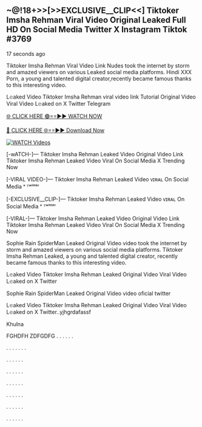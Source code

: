 ## ~@!18+>>[>>EXCLUSIVE__CLIP<<] Tiktoker Imsha Rehman Viral Video Original Leaked Full HD On Social Media Twitter X Instagram Tiktok  #3769

17 seconds ago

Tiktoker Imsha Rehman Viral Video Link Nudes took the internet by storm and amazed viewers on various Leaked social media platforms. Hindi XXX Porn, a young and talented digital creator,recently became famous thanks to this interesting video.

L𝚎aked Video Tiktoker Imsha Rehman viral video link Tutorial Original Video Viral Video L𝚎aked on X Twitter Telegram

[🌐 CLICK HERE 🟢==►► WATCH NOW](https://dekho-ki-hoy-07-2k25.blogspot.com/2025/01/viral-tv.html)

[🔴 CLICK HERE 🌐==►► Download Now](https://dekho-ki-hoy-07-2k25.blogspot.com/2025/01/viral-tv.html)

[![WATCH Videos](https://i.imgur.com/ydURGbz.png)](https://dekho-ki-hoy-07-2k25.blogspot.com/2025/01/viral-tv.html)

[-wATCH-]— Tiktoker Imsha Rehman Leaked Video Original Video Link Tiktoker Imsha Rehman Leaked Video Viral On Social Media X Trending Now

[-VIRAL VIDEO-]— Tiktoker Imsha Rehman Leaked Video ᴠɪʀᴀʟ On Social Media ˣ ᵀʷⁱᵗᵗᵉʳ

[-EXCLUSIVE__CLIP-]— Tiktoker Imsha Rehman Leaked Video ᴠɪʀᴀʟ On Social Media ˣ ᵀʷⁱᵗᵗᵉʳ

[-VIRAL-]— Tiktoker Imsha Rehman Leaked Video Original Video Link Tiktoker Imsha Rehman Leaked Video Viral On Social Media X Trending Now

Sophie Rain SpiderMan Leaked Original Video video took the internet by storm and amazed viewers on various social media platforms. Tiktoker Imsha Rehman Leaked, a young and talented digital creator, recently became famous thanks to this interesting video.

L𝚎aked Video Tiktoker Imsha Rehman Leaked Original Video Viral Video L𝚎aked on X Twitter

Sophie Rain SpiderMan Leaked Original Video video oficial twitter

L𝚎aked Video Tiktoker Imsha Rehman Leaked Original Video Viral Video L𝚎aked on X Twitter..yjhgrdafassf

Khulna

FGHDFH ZDFGDFG
.
.
.
.
.
.

.
.
.
.
.
.
.

.
.
.
.
.
.

.
.
.
.
.
.

.
.
.
.
.
.

.
.
.
.
.
.

.
.
.
.
.
.

.
.
.
.
.
.